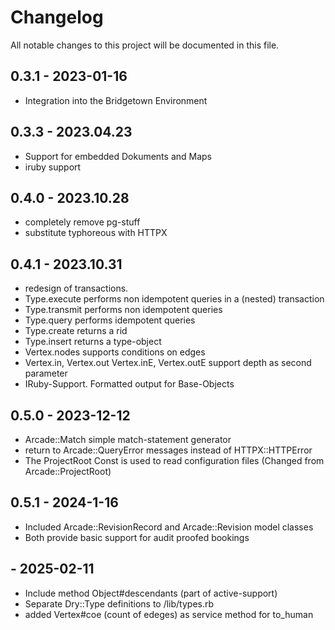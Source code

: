 # Changelog

All notable changes to this project will be documented in this file.



## 0.3.1 - 2023-01-16

- Integration into the Bridgetown Environment 

## 0.3.3 - 2023.04.23
- Support for embedded Dokuments and Maps
- iruby support 

## 0.4.0 - 2023.10.28
- completely remove pg-stuff
- substitute typhoreous with  HTTPX

## 0.4.1 - 2023.10.31
- redesign of transactions. 
- Type.execute performs non idempotent queries  in a (nested) transaction
- Type.transmit performs non idempotent queries 
- Type.query performs idempotent queries 
- Type.create returns a rid
- Type.insert returns a type-object
- Vertex.nodes supports conditions on edges
- Vertex.in, Vertex.out Vertex.inE, Vertex.outE support depth as second parameter
- IRuby-Support. Formatted output for Base-Objects

## 0.5.0 - 2023-12-12
- Arcade::Match simple match-statement generator
- return to Arcade::QueryError messages instead of HTTPX::HTTPError
- The ProjectRoot Const is used to read configuration files (Changed from Arcade::ProjectRoot)

## 0.5.1 - 2024-1-16
- Included Arcade::RevisionRecord and Arcade::Revision model classes
- Both provide basic support for audit proofed bookings
##       - 2025-02-11
- Include method Object#descendants (part of active-support)
- Separate Dry::Type definitions to /lib/types.rb
- added Vertex#coe (count of edeges) as service method for to_human




